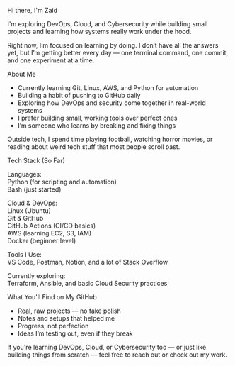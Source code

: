Hi there, I'm Zaid

I'm exploring DevOps, Cloud, and Cybersecurity while building small projects and learning how systems really work under the hood.

Right now, I’m focused on learning by doing. I don’t have all the answers yet, but I’m getting better every day — one terminal command, one commit, and one experiment at a time.



About Me

- Currently learning Git, Linux, AWS, and Python for automation
- Building a habit of pushing to GitHub daily
- Exploring how DevOps and security come together in real-world systems
- I prefer building small, working tools over perfect ones
- I’m someone who learns by breaking and fixing things

Outside tech, I spend time playing football, watching horror movies, or reading about weird tech stuff that most people scroll past.



Tech Stack (So Far)

Languages:  
Python (for scripting and automation)  
Bash (just started)

Cloud & DevOps:  
Linux (Ubuntu)  
Git & GitHub  
GitHub Actions (CI/CD basics)  
AWS (learning EC2, S3, IAM)  
Docker (beginner level)

Tools I Use:  
VS Code, Postman, Notion, and a lot of Stack Overflow

Currently exploring:  
Terraform, Ansible, and basic Cloud Security practices



What You'll Find on My GitHub

- Real, raw projects — no fake polish  
- Notes and setups that helped me  
- Progress, not perfection  
- Ideas I’m testing out, even if they break

If you're learning DevOps, Cloud, or Cybersecurity too — or just like building things from scratch — feel free to reach out or check out my work.

<!---
zairithm/zairithm is a ✨ special ✨ repository because its `README.md` (this file) appears on your GitHub profile.
You can click the Preview link to take a look at your changes.
--->
